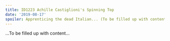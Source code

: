 ```yaml
---
title: ID1223 Achille Castiglioni's Spinning Top
date: '2019-08-17'
spoiler: Apprenticing the dead Italian... (To be filled up with content)
---
```


...To be filled up with content...